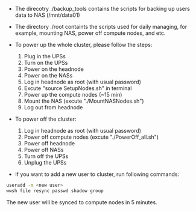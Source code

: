 - The direcotry ./backup_tools contains the scripts for backing up users data to NAS (/mnt/data01)
- The directory ./root containts the scripts used for daily managing, for example, mounting NAS, power off compute nodes, and etc.

- To power up the whole cluster, please follow the steps:
  1. Plug in the UPSs
  2. Turn on the UPSs
  3. Power on the headnode
  4. Power on the NASs
  5. Log in headnode as root (with usual password)
  6. Excute "source SetupNodes.sh" in terminal
  7. Power up the compute nodes (~15 min)
  8. Mount the NAS (excute "./MountNASNodes.sh")
  9. Log out from headnode

- To power off the cluster:
  1. Log in headnode as root (with usual password)
  2. Power off compute nodes (excute "./PowerOff_all.sh")
  3. Power off headnode
  4. Power off NASs
  5. Turn off the UPSs
  6. Unplug the UPSs

- If you want to add a new user to cluster, run following commands:
```sh
useradd -m <new user>
wwsh file resync passwd shadow group
```
The new user will be synced to compute nodes in 5 minutes.

